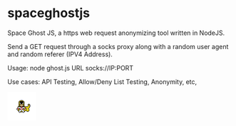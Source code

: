 # spaceghostjs
Space Ghost JS, a https web request anonymizing tool written in NodeJS.

Send a GET request through a socks proxy along with a random user agent and random referer (IPV4 Address).

Usage: node ghost.js URL socks://IP:PORT

Use cases: API Testing, Allow/Deny List Testing, Anonymity, etc,

<img src="spaceghost.gif" /> 

